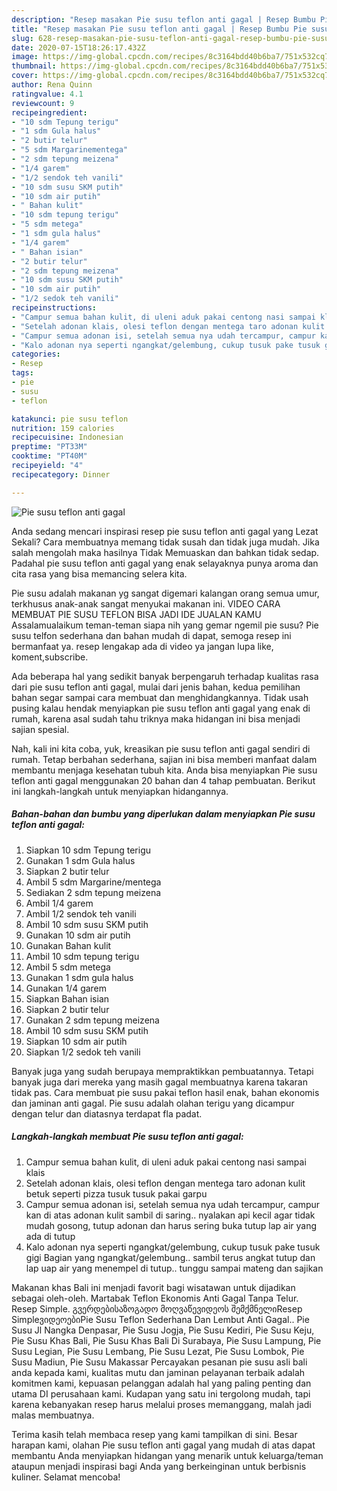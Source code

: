 ```yaml
---
description: "Resep masakan Pie susu teflon anti gagal | Resep Bumbu Pie susu teflon anti gagal Yang Mudah Dan Praktis"
title: "Resep masakan Pie susu teflon anti gagal | Resep Bumbu Pie susu teflon anti gagal Yang Mudah Dan Praktis"
slug: 628-resep-masakan-pie-susu-teflon-anti-gagal-resep-bumbu-pie-susu-teflon-anti-gagal-yang-mudah-dan-praktis
date: 2020-07-15T18:26:17.432Z
image: https://img-global.cpcdn.com/recipes/8c3164bdd40b6ba7/751x532cq70/pie-susu-teflon-anti-gagal-foto-resep-utama.jpg
thumbnail: https://img-global.cpcdn.com/recipes/8c3164bdd40b6ba7/751x532cq70/pie-susu-teflon-anti-gagal-foto-resep-utama.jpg
cover: https://img-global.cpcdn.com/recipes/8c3164bdd40b6ba7/751x532cq70/pie-susu-teflon-anti-gagal-foto-resep-utama.jpg
author: Rena Quinn
ratingvalue: 4.1
reviewcount: 9
recipeingredient:
- "10 sdm Tepung terigu"
- "1 sdm Gula halus"
- "2 butir telur"
- "5 sdm Margarinementega"
- "2 sdm tepung meizena"
- "1/4 garem"
- "1/2 sendok teh vanili"
- "10 sdm susu SKM putih"
- "10 sdm air putih"
- " Bahan kulit"
- "10 sdm tepung terigu"
- "5 sdm metega"
- "1 sdm gula halus"
- "1/4 garem"
- " Bahan isian"
- "2 butir telur"
- "2 sdm tepung meizena"
- "10 sdm susu SKM putih"
- "10 sdm air putih"
- "1/2 sedok teh vanili"
recipeinstructions:
- "Campur semua bahan kulit, di uleni aduk pakai centong nasi sampai klais"
- "Setelah adonan klais, olesi teflon dengan mentega taro adonan kulit betuk seperti pizza tusuk tusuk pakai garpu"
- "Campur semua adonan isi, setelah semua nya udah tercampur, campur kan di atas adonan kulit sambil di saring.. nyalakan api kecil agar tidak mudah gosong, tutup adonan dan harus sering buka tutup lap air yang ada di tutup"
- "Kalo adonan nya seperti ngangkat/gelembung, cukup tusuk pake tusuk gigi Bagian yang ngangkat/gelembung.. sambil terus angkat tutup dan lap uap air yang menempel di tutup.. tunggu sampai mateng dan sajikan"
categories:
- Resep
tags:
- pie
- susu
- teflon

katakunci: pie susu teflon 
nutrition: 159 calories
recipecuisine: Indonesian
preptime: "PT33M"
cooktime: "PT40M"
recipeyield: "4"
recipecategory: Dinner

---
```



![Pie susu teflon anti gagal](https://img-global.cpcdn.com/recipes/8c3164bdd40b6ba7/751x532cq70/pie-susu-teflon-anti-gagal-foto-resep-utama.jpg)

Anda sedang mencari inspirasi resep pie susu teflon anti gagal yang Lezat Sekali? Cara membuatnya memang tidak susah dan tidak juga mudah. Jika salah mengolah maka hasilnya Tidak Memuaskan dan bahkan tidak sedap. Padahal pie susu teflon anti gagal yang enak selayaknya punya aroma dan cita rasa yang bisa memancing selera kita.

Pie susu adalah makanan yg sangat digemari kalangan orang semua umur, terkhusus anak-anak sangat menyukai makanan ini. VIDEO CARA MEMBUAT PIE SUSU TEFLON BISA JADI IDE JUALAN KAMU Assalamualaikum teman-teman siapa nih yang gemar ngemil pie susu? Pie susu telfon sederhana dan bahan mudah di dapat, semoga resep ini bermanfaat ya. resep lengakap ada di video ya jangan lupa like, koment,subscribe.

Ada beberapa hal yang sedikit banyak berpengaruh terhadap kualitas rasa dari pie susu teflon anti gagal, mulai dari jenis bahan, kedua pemilihan bahan segar sampai cara membuat dan menghidangkannya. Tidak usah pusing kalau hendak menyiapkan pie susu teflon anti gagal yang enak di rumah, karena asal sudah tahu triknya maka hidangan ini bisa menjadi sajian spesial.


Nah, kali ini kita coba, yuk, kreasikan pie susu teflon anti gagal sendiri di rumah. Tetap berbahan sederhana, sajian ini bisa memberi manfaat dalam membantu menjaga kesehatan tubuh kita. Anda bisa menyiapkan Pie susu teflon anti gagal menggunakan 20 bahan dan 4 tahap pembuatan. Berikut ini langkah-langkah untuk menyiapkan hidangannya.

<!--inarticleads1-->

##### Bahan-bahan dan bumbu yang diperlukan dalam menyiapkan Pie susu teflon anti gagal:

1. Siapkan 10 sdm Tepung terigu
1. Gunakan 1 sdm Gula halus
1. Siapkan 2 butir telur
1. Ambil 5 sdm Margarine/mentega
1. Sediakan 2 sdm tepung meizena
1. Ambil 1/4 garem
1. Ambil 1/2 sendok teh vanili
1. Ambil 10 sdm susu SKM putih
1. Gunakan 10 sdm air putih
1. Gunakan  Bahan kulit
1. Ambil 10 sdm tepung terigu
1. Ambil 5 sdm metega
1. Gunakan 1 sdm gula halus
1. Gunakan 1/4 garem
1. Siapkan  Bahan isian
1. Siapkan 2 butir telur
1. Gunakan 2 sdm tepung meizena
1. Ambil 10 sdm susu SKM putih
1. Siapkan 10 sdm air putih
1. Siapkan 1/2 sedok teh vanili


Banyak juga yang sudah berupaya mempraktikkan pembuatannya. Tetapi banyak juga dari mereka yang masih gagal membuatnya karena takaran tidak pas. Cara membuat pie susu pakai teflon hasil enak, bahan ekonomis dan jaminan anti gagal. Pie susu adalah olahan terigu yang dicampur dengan telur dan diatasnya terdapat fla padat. 

<!--inarticleads2-->

##### Langkah-langkah membuat Pie susu teflon anti gagal:

1. Campur semua bahan kulit, di uleni aduk pakai centong nasi sampai klais
1. Setelah adonan klais, olesi teflon dengan mentega taro adonan kulit betuk seperti pizza tusuk tusuk pakai garpu
1. Campur semua adonan isi, setelah semua nya udah tercampur, campur kan di atas adonan kulit sambil di saring.. nyalakan api kecil agar tidak mudah gosong, tutup adonan dan harus sering buka tutup lap air yang ada di tutup
1. Kalo adonan nya seperti ngangkat/gelembung, cukup tusuk pake tusuk gigi Bagian yang ngangkat/gelembung.. sambil terus angkat tutup dan lap uap air yang menempel di tutup.. tunggu sampai mateng dan sajikan


Makanan khas Bali ini menjadi favorit bagi wisatawan untuk dijadikan sebagai oleh-oleh. Martabak Teflon Ekonomis Anti Gagal Tanpa Telur. Resep Simple. გვერდებისაზოგადო მოღვაწევიდეოს შემქმნელიResep SimpleვიდეოებიPie Susu Teflon Sederhana Dan Lembut Anti Gagal.. Pie Susu Jl Nangka Denpasar, Pie Susu Jogja, Pie Susu Kediri, Pie Susu Keju, Pie Susu Khas Bali, Pie Susu Khas Bali Di Surabaya, Pie Susu Lampung, Pie Susu Legian, Pie Susu Lembang, Pie Susu Lezat, Pie Susu Lombok, Pie Susu Madiun, Pie Susu Makassar Percayakan pesanan pie susu asli bali anda kepada kami, kualitas mutu dan jaminan pelayanan terbaik adalah komitmen kami, kepuasan pelanggan adalah hal yang paling penting dan utama DI perusahaan kami. Kudapan yang satu ini tergolong mudah, tapi karena kebanyakan resep harus melalui proses memanggang, malah jadi malas membuatnya. 

Terima kasih telah membaca resep yang kami tampilkan di sini. Besar harapan kami, olahan Pie susu teflon anti gagal yang mudah di atas dapat membantu Anda menyiapkan hidangan yang menarik untuk keluarga/teman ataupun menjadi inspirasi bagi Anda yang berkeinginan untuk berbisnis kuliner. Selamat mencoba!
